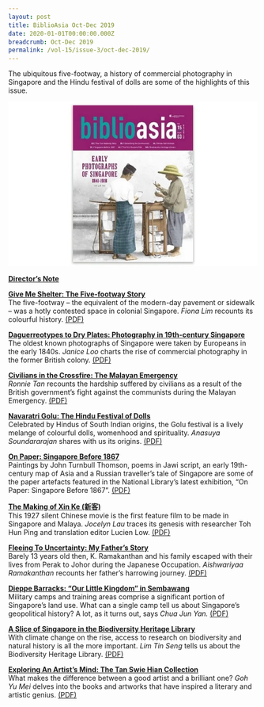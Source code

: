 ```yaml
---
layout: post
title: BiblioAsia Oct-Dec 2019
date: 2020-01-01T00:00:00.000Z
breadcrumb: Oct-Dec 2019
permalink: /vol-15/issue-3/oct-dec-2019/
---
```

The ubiquitous five-footway, a history of commercial photography in Singapore and the Hindu festival of dolls are some of the highlights of this issue.

<img src="/images/Vol-15-issue-3/vol15_iss3.jpg">

**[Director’s Note](/vol-15/issue-3/oct-dec-2019/directors-note-oct19/)**

**[Give Me Shelter: The Five-footway Story](/vol-15/issue-3/oct-dec-2019/give-me-shelter-stry/)** <br>
The five-footway – the equivalent of the modern-day pavement or sidewalk – was a hotly contested space in colonial Singapore. *Fiona Lim* recounts its colourful history. [(PDF)](/files/pdf/vol-15/v15-issue3_Footway.pdf)

**[Daguerreotypes to Dry Plates: Photography in 19th-century Singapore](/vol-15/issue-3/oct-dec-2019/photography-in-sg/)** <br>
The oldest known photographs of Singapore were taken by Europeans in the early 1840s. *Janice Loo* charts the rise of commercial photography in the former British colony. [(PDF)](/files/pdf/vol-15/v15-issue3_Daguerreotypes.pdf)

**[Civilians in the Crossfire: The Malayan Emergency](/vol-15/issue-3/oct-dec-2019/civilians-in-crsfire/)** <br>
*Ronnie Tan* recounts the hardship suffered by civilians as a result of the British government’s fight against the communists during the Malayan Emergency. [(PDF)](/files/pdf/vol-15/v15-issue3_Civilians.pdf)

**[Navaratri Golu: The Hindu Festival of Dolls](/vol-15/issue-3/oct-dec-2019/hindu-festival-dolls/)** <br>
Celebrated by Hindus of South Indian origins, the Golu festival is a lively melange of colourful dolls, womenhood and spirituality. *Anasuya Soundararajan* shares with us its origins. [(PDF)](/files/pdf/vol-15/v15-issue3_Dolls.pdf)

**[On Paper: Singapore Before 1867](/vol-15/issue-3/oct-dec-2019/singapore-before1867/)** <br>
Paintings by John Turnbull Thomson, poems in Jawi script, an early 19th-century map of Asia and a Russian traveller’s tale of Singapore are some of the paper artefacts featured in the National Library’s latest exhibition, “On Paper: Singapore Before 1867”. [(PDF)](/files/pdf/vol-15/v15-issue3_Paper.pdf)

**[The Making of Xin Ke (新客)](/vol-15/issue-3/oct-dec-2019/the-making-of-xin-ke/)** <br>
This 1927 silent Chinese movie is the first feature film to be made in Singapore and Malaya. *Jocelyn Lau* traces its genesis with researcher Toh Hun Ping and translation editor Lucien Low. [(PDF)](/files/pdf/vol-15/v15-issue3_Xin_Ke.pdf)

**[Fleeing To Uncertainty: My Father’s Story](/vol-15/issue-3/oct-dec-2019/flee-to-uncertainty/)** <br>
Barely 13 years old then, K. Ramakanthan and his family escaped with their lives from Perak to Johor during the Japanese Occupation. *Aishwariyaa Ramakanthan* recounts her father’s harrowing journey. [(PDF)](/files/pdf/vol-15/v15-issue3_Fleeing.pdf)

**[Dieppe Barracks: “Our Little Kingdom” in Sembawang](/vol-15/issue-3/oct-dec-2019/dieppe-barracks/)** <br>
Military camps and training areas comprise a significant portion of Singapore’s land use. What can a single camp tell us about Singapore’s geopolitical history? A lot, as it turns out, says *Chua Jun Yan.* [(PDF)](/files/pdf/vol-15/v15-issue3_Dieppe.pdf)

**[A Slice of Singapore in the Biodiversity Heritage Library](/vol-15/issue-3/oct-dec-2019/sg-biodvsty-heritage/)** <br>
With climate change on the rise, access to research on biodiversity and natural history is all the more important. *Lim Tin Seng* tells us about the Biodiversity Heritage Library. [(PDF)](/files/pdf/vol-15/v15-issue3_Biodiversity.pdf)
 
**[Exploring An Artist’s Mind: The Tan Swie Hian Collection](/vol-15/issue-3/oct-dec-2019/tan-swie-hian-collct/)** <br>
What makes the difference between a good artist and a brilliant one? *Goh Yu Mei* delves into the books and artworks that have inspired a literary and artistic genius. [(PDF)](/files/pdf/vol-15/v15-issue3_TanSwieHian.pdf)